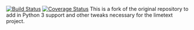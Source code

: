 [![Build Status](https://travis-ci.org/limetext/gopy.svg)](https://travis-ci.org/limetext/gopy) [![Coverage Status](https://img.shields.io/coveralls/limetext/gopy.svg)](https://coveralls.io/r/limetext/gopy)
This is a fork of the original repository to add in Python 3 support and other tweaks necessary for the limetext project.
